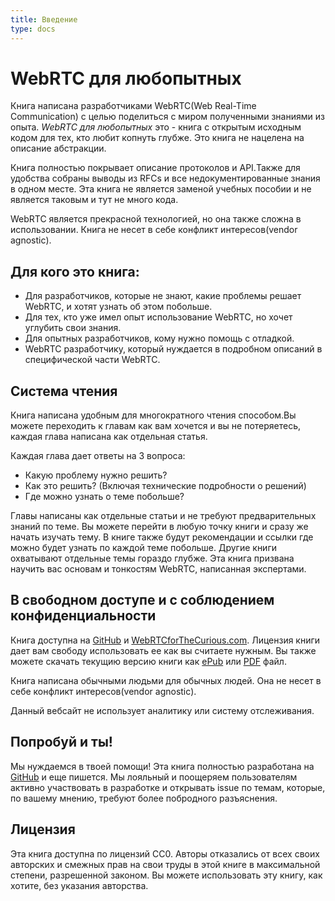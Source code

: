 ```yaml
---
title: Введение
type: docs
---
```


# WebRTC для любопытных

Книга написана разработчиками WebRTC(Web Real-Time Communication) с целью поделиться с миром полученными знаниями из опыта.
_WebRTC для любопытных_ это - книга с открытым исходным кодом для тех, кто любит копнуть глубже.
Это книга не нацелена на описание абстракции.

Книга полностью покрывает описание протоколов и API.Также для удобства собраны выводы из RFCs и все недокументированные знания в одном месте.
Эта книга не является заменой учебных пособии и не является таковым и тут не много кода.

WebRTC является прекрасной технологией, но она также сложна в использовании. Книга не несет в себе конфликт интересов(vendor agnostic).

## Для кого это книга:

* Для разработчиков, которые не знают, какие проблемы решает WebRTC, и хотят узнать об этом побольше.
* Для тех, кто уже имел опыт использование WebRTC, но хочет углубить свои знания.
* Для опытных разработчиков, кому нужно помощь с отладкой.
* WebRTC разработчику, который нуждается в подробном описаний в специфической части WebRTC.

## Система чтения

Книга написана удобным для многократного чтения способом.Вы можете переходить к главам как вам хочется и вы не потеряетесь, каждая глава написана как отдельная статья.

Каждая глава дает ответы на 3 вопроса:

* Какую проблему нужно решить?
* Как это решить? (Включая технические подробности о решений)
* Где можно узнать о теме побольше?

Главы написаны как отдельные статьи и не требуют предварительных знаний по теме. Вы можете перейти в любую точку книги и сразу же начать изучать тему. В книге также будут рекомендации и ссылки где можно будет узнать по каждой теме побольше.
Другие книги охватывают отдельные темы гораздо глубже. Эта книга призвана научить вас основам и тонкостям WebRTC, написанная экспертами.

## В свободном доступе и с соблюдением конфиденциальности

Книга доступна на [GitHub](https://github.com/webrtc-for-the-curious/webrtc-for-the-curious) и [WebRTCforTheCurious.com](https://webrtcforthecurious.com).
Лицензия книги дает вам свободу использовать ее как вы считаете нужным. Вы также можете скачать текущию версию книги как [ePub](https://webrtcforthecurious.com/docs/webrtc-for-the-curious.epub)
или [PDF](https://webrtcforthecurious.com/docs/webrtc-for-the-curious.pdf) файл.

Книга написана обычными людьми для обычных людей. Она не несет в себе конфликт интересов(vendor agnostic).

Данный вебсайт не использует аналитику или систему отслеживания.

## Попробуй и ты!

Мы нуждаемся в твоей помощи! Эта книга полностью разработана на [GitHub](https://github.com/webrtc-for-the-curious/webrtc-for-the-curious)
и еще пишется. Мы лояльный и поощеряем пользователям активно участвовать в разработке и открывать issue по темам, которые, по вашему мнению, требуют более побродного разъяснения.

## Лицензия

Эта книга доступна по лицензий CC0. Авторы отказались от всех своих авторских и смежных прав на свои труды в этой книге в максимальной степени, разрешенной законом. Вы можете использовать эту книгу, как хотите, без указания авторства.
